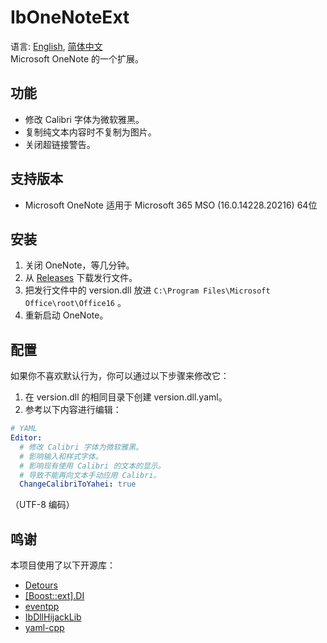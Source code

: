 ﻿# IbOneNoteExt
语言: [English](README.md), [简体中文](README.zh-Hans)  
Microsoft OneNote 的一个扩展。

## 功能
* 修改 Calibri 字体为微软雅黑。
* 复制纯文本内容时不复制为图片。
* 关闭超链接警告。

## 支持版本
* Microsoft OneNote 适用于 Microsoft 365 MSO (16.0.14228.20216) 64位

## 安装
1. 关闭 OneNote，等几分钟。
1. 从 [Releases](../../releases) 下载发行文件。
1. 把发行文件中的 version.dll 放进 `C:\Program Files\Microsoft Office\root\Office16` 。
1. 重新启动 OneNote。

## 配置
如果你不喜欢默认行为，你可以通过以下步骤来修改它：
1. 在 version.dll 的相同目录下创建 version.dll.yaml。
1. 参考以下内容进行编辑：
```yaml
# YAML
Editor:
  # 修改 Calibri 字体为微软雅黑。
  # 影响输入和样式字体。
  # 影响现有使用 Calibri 的文本的显示。
  # 导致不能再向文本手动应用 Calibri。
  ChangeCalibriToYahei: true
```
（UTF-8 编码）

## 鸣谢
本项目使用了以下开源库：

* [Detours](https://github.com/microsoft/detours)
* [[Boost::ext].DI](https://github.com/boost-ext/di)
* [eventpp](https://github.com/wqking/eventpp)
* [IbDllHijackLib](https://github.com/Chaoses-Ib/IbDllHijackLib)
* [yaml-cpp](https://github.com/jbeder/yaml-cpp)